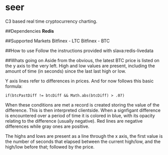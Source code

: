 # seer
C3 based real time cryptocurrency charting.

##Dependencies
**Redis**

##Supported Markets
Bitfinex - LTC
Bitfinex - BTC


##How to use
Follow the instructions provided with slava:redis-livedata

##Whats going on
Aside from the obvious, the latest BTC price is listed on the y axis to the very left. High and low values are present, including the amount of time (in seconds) since the last last high or low.

Y axis lines refer to differences in prices. And for now follows this basic formula:
```
if(btcPastDiff != btcDiff && Math.abs(btcDiff) > .07)
```

When these conditions are met a record is created storing the value of the difference. This is then interpreted clientside. When a signfigant difference is encountered over a period of time it is colored in blue, with its opacity relating to the difference (usually negative). Red lines are negative differences while gray ones are positive.

The highs and lows are present as a line through the x axis, the first value is the number of seconds that elapsed between the current high/low, and the high/low before that; followed by the price.